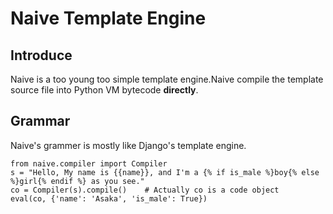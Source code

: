 # Naive Template Engine

## Introduce

Naive is a too young too simple template engine.Naive compile the template source file into Python VM bytecode **directly**.

## Grammar

Naive's grammer is mostly like Django's template engine.

    from naive.compiler import Compiler
    s = "Hello, My name is {{name}}, and I'm a {% if is_male %}boy{% else %}girl{% endif %} as you see."
    co = Compiler(s).compile()    # Actually co is a code object
    eval(co, {'name': 'Asaka', 'is_male': True})

